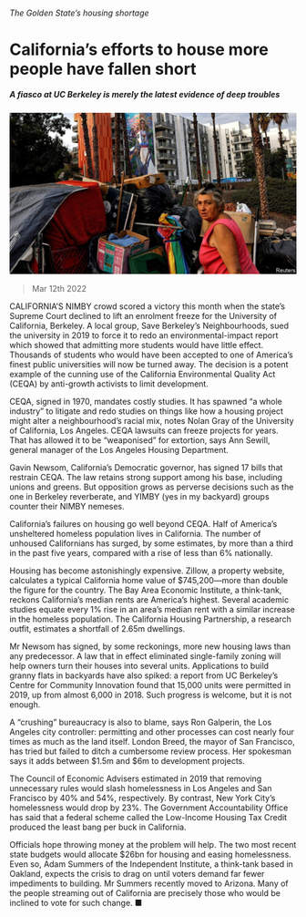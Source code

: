 ###### The Golden State’s housing shortage

# California’s efforts to house more people have fallen short 

##### A fiasco at UC Berkeley is merely the latest evidence of deep troubles 

![image](images/20220312_usp503.jpg) 

> Mar 12th 2022 

CALIFORNIA’S NIMBY crowd scored a victory this month when the state’s Supreme Court declined to lift an enrolment freeze for the University of California, Berkeley. A local group, Save Berkeley’s Neighbourhoods, sued the university in 2019 to force it to redo an environmental-impact report which showed that admitting more students would have little effect. Thousands of students who would have been accepted to one of America’s finest public universities will now be turned away. The decision is a potent example of the cunning use of the California Environmental Quality Act (CEQA) by anti-growth activists to limit development.

CEQA, signed in 1970, mandates costly studies. It has spawned “a whole industry” to litigate and redo studies on things like how a housing project might alter a neighbourhood’s racial mix, notes Nolan Gray of the University of California, Los Angeles. CEQA lawsuits can freeze projects for years. That has allowed it to be “weaponised” for extortion, says Ann Sewill, general manager of the Los Angeles Housing Department.


Gavin Newsom, California’s Democratic governor, has signed 17 bills that restrain CEQA. The law retains strong support among his base, including unions and greens. But opposition grows as perverse decisions such as the one in Berkeley reverberate, and YIMBY (yes in my backyard) groups counter their NIMBY nemeses.

California’s failures on housing go well beyond CEQA. Half of America’s unsheltered homeless population lives in California. The number of unhoused Californians has surged, by some estimates, by more than a third in the past five years, compared with a rise of less than 6% nationally.

Housing has become astonishingly expensive. Zillow, a property website, calculates a typical California home value of $745,200—more than double the figure for the country. The Bay Area Economic Institute, a think-tank, reckons California’s median rents are America’s highest. Several academic studies equate every 1% rise in an area’s median rent with a similar increase in the homeless population. The California Housing Partnership, a research outfit, estimates a shortfall of 2.65m dwellings.

Mr Newsom has signed, by some reckonings, more new housing laws than any predecessor. A law that in effect eliminated single-family zoning will help owners turn their houses into several units. Applications to build granny flats in backyards have also spiked: a report from UC Berkeley’s Centre for Community Innovation found that 15,000 units were permitted in 2019, up from almost 6,000 in 2018. Such progress is welcome, but it is not enough.

A “crushing” bureaucracy is also to blame, says Ron Galperin, the Los Angeles city controller: permitting and other processes can cost nearly four times as much as the land itself. London Breed, the mayor of San Francisco, has tried but failed to ditch a cumbersome review process. Her spokesman says it adds between $1.5m and $6m to development projects.

The Council of Economic Advisers estimated in 2019 that removing unnecessary rules would slash homelessness in Los Angeles and San Francisco by 40% and 54%, respectively. By contrast, New York City’s homelessness would drop by 23%. The Government Accountability Office has said that a federal scheme called the Low-Income Housing Tax Credit produced the least bang per buck in California.

Officials hope throwing money at the problem will help. The two most recent state budgets would allocate $26bn for housing and easing homelessness. Even so, Adam Summers of the Independent Institute, a think-tank based in Oakland, expects the crisis to drag on until voters demand far fewer impediments to building. Mr Summers recently moved to Arizona. Many of the people streaming out of California are precisely those who would be inclined to vote for such change. ■

